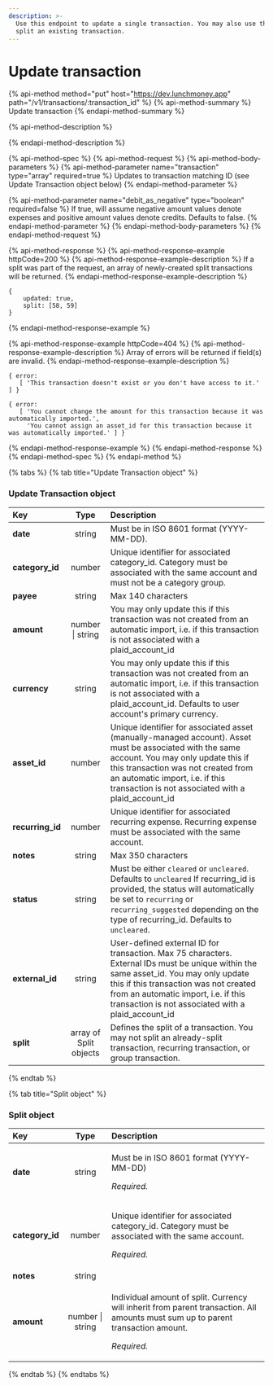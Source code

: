 ```yaml
---
description: >-
  Use this endpoint to update a single transaction. You may also use this to
  split an existing transaction.
---
```


# Update transaction

{% api-method method="put" host="https://dev.lunchmoney.app" path="/v1/transactions/:transaction\_id" %}
{% api-method-summary %}
Update transaction
{% endapi-method-summary %}

{% api-method-description %}

{% endapi-method-description %}

{% api-method-spec %}
{% api-method-request %}
{% api-method-body-parameters %}
{% api-method-parameter name="transaction" type="array" required=true %}
Updates to transaction matching ID \(see Update Transaction object below\)
{% endapi-method-parameter %}

{% api-method-parameter name="debit\_as\_negative" type="boolean" required=false %}
If true, will assume negative amount values denote expenses and positive amount values denote credits. Defaults to false.
{% endapi-method-parameter %}
{% endapi-method-body-parameters %}
{% endapi-method-request %}

{% api-method-response %}
{% api-method-response-example httpCode=200 %}
{% api-method-response-example-description %}
If a split was part of the request, an array of newly-created split transactions will be returned.
{% endapi-method-response-example-description %}

```text
{
    updated: true,
    split: [58, 59]
}
```
{% endapi-method-response-example %}

{% api-method-response-example httpCode=404 %}
{% api-method-response-example-description %}
Array of errors will be returned if field\(s\) are invalid.
{% endapi-method-response-example-description %}

```text
{ error:
   [ 'This transaction doesn't exist or you don't have access to it.' ] }

{ error:
   [ 'You cannot change the amount for this transaction because it was automatically imported.',
     'You cannot assign an asset_id for this transaction because it was automatically imported.' ] }
```
{% endapi-method-response-example %}
{% endapi-method-response %}
{% endapi-method-spec %}
{% endapi-method %}

{% tabs %}
{% tab title="Update Transaction object" %}
### Update Transaction object

| Key | Type | Description |
| :--- | :---: | :--- |
| **date** | string | Must be in ISO 8601 format \(YYYY-MM-DD\). |
| **category\_id** | number | Unique identifier for associated category\_id. Category must be associated with the same account and must not be a category group. |
| **payee** | string | Max 140 characters |
| **amount** | number \| string | You may only update this if this transaction was not created from an automatic import, i.e. if this transaction is not associated with a plaid\_account\_id |
| **currency** | string | You may only update this if this transaction was not created from an automatic import, i.e. if this transaction is not associated with a plaid\_account\_id. Defaults to user account's primary currency. |
| **asset\_id** | number | Unique identifier for associated asset \(manually-managed account\). Asset must be associated with the same account. You may only update this if this transaction was not created from an automatic import, i.e. if this transaction is not associated with a plaid\_account\_id |
| **recurring\_id** | number | Unique identifier for associated recurring expense. Recurring expense must be associated with the same account. |
| **notes** | string | Max 350 characters |
| **status** | string | Must be either `cleared` or `uncleared`. Defaults to `uncleared` If recurring\_id is provided, the status will automatically be set to `recurring` or `recurring_suggested` depending on the type of recurring\_id. Defaults to `uncleared`. |
| **external\_id** | string | User-defined external ID for transaction. Max 75 characters. External IDs must be unique within the same asset\_id. You may only update this if this transaction was not created from an automatic import, i.e. if this transaction is not associated with a plaid\_account\_id |
| **split** | array of Split objects | Defines the split of a transaction. You may not split an already-split transaction, recurring transaction, or group transaction. |
{% endtab %}

{% tab title="Split object" %}
### Split object

<table>
  <thead>
    <tr>
      <th style="text-align:left">Key</th>
      <th style="text-align:center">Type</th>
      <th style="text-align:left">Description</th>
    </tr>
  </thead>
  <tbody>
    <tr>
      <td style="text-align:left"><b>date</b>
      </td>
      <td style="text-align:center">string</td>
      <td style="text-align:left">
        <p>Must be in ISO 8601 format (YYYY-MM-DD)</p>
        <p><em>Required.</em>
        </p>
      </td>
    </tr>
    <tr>
      <td style="text-align:left"><b>category_id</b>
      </td>
      <td style="text-align:center">number</td>
      <td style="text-align:left">
        <p>Unique identifier for associated category_id. Category must be associated
          with the same account.</p>
        <p><em>Required.</em>
        </p>
      </td>
    </tr>
    <tr>
      <td style="text-align:left"><b>notes</b>
      </td>
      <td style="text-align:center">string</td>
      <td style="text-align:left"></td>
    </tr>
    <tr>
      <td style="text-align:left"><b>amount</b>
      </td>
      <td style="text-align:center">number | string</td>
      <td style="text-align:left">
        <p>Individual amount of split. Currency will inherit from parent transaction.
          All amounts must sum up to parent transaction amount.</p>
        <p><em>Required.</em>
        </p>
      </td>
    </tr>
  </tbody>
</table>
{% endtab %}
{% endtabs %}

